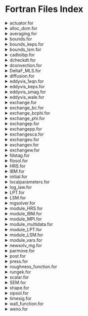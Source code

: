 # Fortran Files Index

<details>

<summary>actuator.for</summary>

nn_**Purpose:**_ Computational method to represent an array of turbines for a lower cost.

_**Difficulty:**_ Hard | _**The user change likelihood:**_ Unlikely

_**Subroutines:**_

* act\_line\_vatt\_geom
* act\_line\_vatt
* act\_line\_geom
* actuatorline\_initial
* actuatorline
* actuatorline\_FEM

</details>

<details>

<summary>alloc_dom.for</summary>

_**Purpose:**_ Create the computational domain based on infodom.cin and mdmap.cin.

_**Difficulty:**_ Medium | _**The user change likelihood:**_ Very Unlikely

_**Subroutines:**_

* alloc\_dom
* read\_mdmap
* read\_infodom
* datainfo

</details>

<details>

<summary>averaging.for</summary>

_**Purpose:**_ Average all the flow field variables.

_**Difficulty:**_ Easy | _**The user change likelihood:**_ Unlikely

_**Subroutines:**_

* update\_mean
* add\_noise

</details>

<details>

<summary>bounds.for</summary>

_**Purpose:**_ Specific boundary conditions are applied to the flow field.

_**Difficulty:**_ Easy | _**The user change likelihood:**_ Very Likely

_**Subroutines:**_

* boundu
* boundv
* boundw
* boundcoeff

</details>

<details>

<summary>bounds_keps.for</summary>

_**Purpose:**_ Specify boundary conditions for RANS simulations.

_**Difficulty:**_ Easy | _**The user change likelihood:**_ Unlikely

_**Subroutines:**_

* boundksgs
* boundeps

</details>

<details>

<summary>bounds_lsm.for</summary>

_**Purpose:**_ Specify the boundary conditions for LSM simulations.

_**Difficulty:**_ Medium | _**The user change likelihood:**_ Likely

_**Subroutines:**_

* bound\_lsm

</details>

<details>

<summary>cadtoibp.for</summary>

_**Purpose:**_ Transform GMsh (.msh) or CAD (.STEP) into Hydro3D geometric file.

_**Difficulty:**_ High | _**The user change likelihood:**_ Very Unlikely

_**Subroutines:**_

*

</details>

<details>

<summary>dcheckdt.for</summary>

_**Purpose:**_ Check the CFL and adapt the time step size if set up as variable in control.cin

_**Difficulty:**_ Medium | _**The user change likelihood:**_ Very Unlikely

_**Subroutines:**_

* checkdt

</details>

<details>

<summary>dconvection.for</summary>

_**Purpose:**_ Numerical discretization of the convection term N-S.

_**Difficulty:**_ Medium | _**The user change likelihood:**_ Very Unlikely

_**Subroutines:**_

* convection

</details>

<details>

<summary>DeltaF_MLS.for</summary>

_**Purpose:**_ Calculate the delta interpolation function to couple Lagrangian points and the Eulerian mesh.

_**Difficulty:**_ Medium | _**The user change likelihood:**_ Very Unlikely

_**Subroutines:**_

* shapefunction\_mls
* kerneltododer
* forma3dder
* Back\_Substitution

</details>

<details>

<summary>diffusion.for</summary>

_**Purpose:**_ Numerical discretization of the diffusion term N-S.

_**Difficulty:**_ Medium | _**The user change likelihood:**_ Very Unlikely

_**Subroutines:**_

* diffusion

</details>

<details>

<summary>eddyvis_1eqn.for</summary>

_**Purpose:**_ Calculate the SGS viscosity created by the turbulence lower than the filter. Using the one-equation.

_**Difficulty:**_ Medium | _**The user change likelihood:**_ Very Unlikely

_**Subroutines:**_

* eddyv\_1eqn

</details>

<details>

<summary>eddyvis_keps.for</summary>

_**Purpose:**_ Calculate the SGS viscosity created by the turbulence lower than the filter. For RANS.

_**Difficulty:**_ Medium | _**The user change likelihood:**_ Very Unlikely

_**Subroutines:**_

* eddyv\_keps
* eddyv\_k
* eddyv\_eps

</details>

<details>

<summary>eddyvis_smag.for</summary>

_**Purpose:**_ Calculate the SGS viscosity created by the turbulence lower than the filter. Using the Smagorosky equation.

_**Difficulty:**_ Medium | _**The user change likelihood:**_ Very Unlikely

_**Subroutines:**_

* eddyv\_smag
* tauw\_noslip

</details>

<details>

<summary>eddyvis_wale.for</summary>

_**Purpose:**_ Calculate the SGS viscosity created by the turbulence lower than the filter. Using the WALE algorithm.

_**Difficulty:**_ Medium | _**The user change likelihood:**_ Very Unlikely

_**Subroutines:**_

* eddyv\_wale

</details>

<details>

<summary>exchange.for</summary>

_**Purpose:**_ Menu to select the variable to exchange between the ghost-cell using MPI.

_**Difficulty:**_ Medium | _**The user change likelihood:**_ Unlikely

_**Subroutines:**_

* exchange
* exchangesmlvl

</details>

<details>

<summary>exchange_bc.for</summary>

_**Purpose:**_ Used for periodic boundaries to exchange data between the inlet and outlet of the main domain.

_**Difficulty:**_ High | _**The user change likelihood:**_ Very Unlikely

_**Subroutines:**_

* exchange\_bc

</details>

<details>

<summary>exchange_bcphi.for</summary>

_**Purpose:**_ Used for periodic boundaries to exchange free-surface data between the inlet and outlet of the main domain.

_**Difficulty:**_ High | _**The user change likelihood:**_ Very Unlikely

</details>

<details>

<summary>exchange_phi.for</summary>

_**Purpose:**_ Exchange the phi variable (free-surface) between the neighbouring subdomain ghost-cells using the MPI.

_**Difficulty:**_ High | _**The user change likelihood:**_ Very Unlikely

</details>

<details>

<summary>exchangep.for</summary>

_**Purpose:**_ Exchange the p variable (pressure) between the neighbouring subdomain ghost-cells using the MPI.

_**Difficulty:**_ High | _**The user change likelihood:**_ Very Unlikely

</details>

<details>

<summary>exchangepp.for</summary>

_**Purpose:**_ Exchange the pp variable (pseudo-pressure) between the neighbouring subdomain ghost-cells using the MPI.

_**Difficulty:**_ High | _**The user change likelihood:**_ Very Unlikely

</details>

<details>

<summary>exchangesca.for</summary>

un_**Purpose:**_ Exchange the sca variable (scalar) between the neighbouring subdomain ghost-cells using the MPI.

_**Difficulty:**_ High | _**The user change likelihood:**_ Very Unlikely

</details>

<details>

<summary>exchangeu.for</summary>

u_**Purpose:**_ Exchange the u variable (streamwise-velocity) between the neighbouring subdomain ghost-cells using the MPI.

_**Difficulty:**_ High | _**The user change likelihood:**_ Very Unlikely

</details>

<details>

<summary>exchangev.for</summary>

_**Purpose:**_ Exchange the v variable (spanwise-velocity) between the neighbouring subdomain ghost-cells using the MPI.

_**Difficulty:**_ High | _**The user change likelihood:**_ Very Unlikely

</details>

<details>

<summary>exchangew.for</summary>

_**Purpose:**_ Exchange the w variable (vertical-velocity) between the neighbouring subdomain ghost-cells using the MPI.

_**Difficulty:**_ High | _**The user change likelihood:**_ Very Unlikely

</details>

<details>

<summary>fdstag.for</summary>

_**Purpose:**_ The main skeleton of the code to run the simulations.

_**Difficulty:**_ Easy | _**The user change likelihood:**_ Very Likely

</details>

<details>

<summary>flosol.for</summary>

_**Purpose:**_ Squeletton to run each time-step.

_**Difficulty:**_ Easy | _**The user change likelihood:**_ Very Likely

</details>

<details>

<summary>HRS.for</summary>

_**Purpose:**_ Prescribe mass inflow or outflow at a specific domain location.

_**Difficulty:**_ Medium | _**The user change likelihood:**_ Likely

</details>

<details>

<summary>IBM.for</summary>

_**Purpose:**_ Perform the IBM to enforce a no-slip condition at the Lagrangian boundary of a geometry.

_**Difficulty:**_ High | _**The user change likelihood:**_ Unlikely

</details>

<details>

<summary>initial.for</summary>

_**Purpose:**_ Initialise most of the variable and initial field conditions of the simulation.

_**Difficulty:**_ Medium | _**The user change likelihood:**_ Very Likely

</details>

<details>

<summary>localparameters.for</summary>

_**Purpose:**_ Evaluate the multigrid level at which the simulation can be run. Check the LMR mapping.

_**Difficulty:**_ Medium | _**The user change likelihood:**_ Very Unlikely

</details>

<details>

<summary>log_law.for</summary>

_**Purpose:**_ Provide log\_law boundary condition at each time step.

_**Difficulty:**_ Medium | _**The user change likelihood:**_ Unlikely

</details>

<details>

<summary>LPT.for</summary>

_**Purpose:**_ Initialise and perform the calculation for Lagrangian particles.

_**Difficulty:**_ High | _**The user change likelihood:**_ Unlikely

</details>

<details>

<summary>LSM.for</summary>

_**Purpose:**_ Initialise and perform the free-surface calculation at each time step.

_**Difficulty:**_ High | _**The user change likelihood:**_ Unlikely

</details>

<details>

<summary>mgsolver.for</summary>

_**Purpose:**_ Calculate the pressure from the velocity field using the poisson-pressure solver.

_**Difficulty:**_ High | _**The user change likelihood:**_ Unlikely

</details>

<details>

<summary>module_HRS.for</summary>

_**Purpose:**_ Declare global variables for the HRS.

_**Difficulty:**_ Easy | _**The user change likelihood:**_ Very Likely

</details>

<details>

<summary>module_IBM.for</summary>

_**Purpose:**_ Declare global variables for the IBM.

_**Difficulty:**_ Easy | _**The user change likelihood:**_ Very Likely

</details>

<details>

<summary>module_MPI.for</summary>

_**Purpose:**_ Declare and initialise global variables for the MESSAGE PASSING INTERFACE.

_**Difficulty:**_ Easy | _**The user change likelihood:**_ Very Likely

</details>

<details>

<summary>module_multidata.for</summary>

_**Purpose:**_ Declare the eulerian structure dom(ib) variables.

_**Difficulty:**_ Easy | _**The user change likelihood:**_ Very Likely

</details>

<details>

<summary>module_LPT.for</summary>

_**Purpose:**_ Declare global variables for the LPT.

_**Difficulty:**_ Easy | _**The user change likelihood:**_ Very Likely

</details>

<details>

<summary>module_LSM.for</summary>

_**Purpose:**_ Declare global variables for the LSM.

_**Difficulty:**_ Easy | _**The user change likelihood:**_ Very Likely

</details>

<details>

<summary>module_vars.for</summary>

_**Purpose:**_ Declare global variables for the basic simulations.

_**Difficulty:**_ Easy | _**The user change likelihood:**_ Very Likely

</details>

<details>

<summary>newsolv_mg.for</summary>

_**Purpose:**_ Run iteratively the poisson-pressure solver, and export the step print.

_**Difficulty:**_ Very High | _**The user change likelihood:**_ Very Unlikely

</details>

<details>

<summary>parmove.for</summary>

_**Purpose:**_ Calculation for the bed sedimentation.

_**Difficulty:**_ High | _**The user change likelihood:**_ Unlikely

</details>

<details>

<summary>post.for</summary>

_**Purpose:**_ Export all the data files of the simulation.

_**Difficulty:**_ Easy | _**The user change likelihood:**_ Very Likely

</details>

<details>

<summary>press.for</summary>

_**Purpose:**_ Calculate the fractional-step velocity after the pressure-solver. Performed SIP solver.

_**Difficulty:**_ Medium | _**The user change likelihood:**_ Unlikely

</details>

<details>

<summary>roughness_function.for</summary>

_**Purpose:**_ Calculate the roughness function for porous beds.

_**Difficulty:**_ Medium | _**The user change likelihood:**_ Very Unlikely

</details>

<details>

<summary>rungek.for</summary>

_**Purpose:**_ Numerical method for convection and diffusion spatial terms.

_**Difficulty:**_ High | _**The user change likelihood:**_ Very Unlikely

</details>

<details>

<summary>scalar.for</summary>

_**Purpose:**_ Initial and perform the calculation for the scalar fields.

_**Difficulty:**_ High | _**The user change likelihood:**_ Likely

</details>

<details>

<summary>SEM.for</summary>

_**Purpose:**_ Initialise and perform calculations for SEM.

_**Difficulty:**_ High | _**The user change likelihood:**_ Unlikely

</details>

<details>

<summary>shape.for</summary>

_**Purpose:**_ Create specific shapes geometry.

_**Difficulty:**_ Medium | _**The user change likelihood:**_ Unlikely

</details>

<details>

<summary>sipsol.for</summary>

_**Purpose:**_ Perform Stone Implicit Pressure solver.

_**Difficulty:**_ Very High | _**The user change likelihood:**_ Very Unlikely

</details>

<details>

<summary>timesig.for</summary>

_**Purpose:**_ Export the variables for each probe.

_**Difficulty:**_ Easy | _**The user change likelihood:**_ Likely

</details>

<details>

<summary>wall_function.for</summary>

_**Purpose:**_ Calculate wall-function boundary conditions.

_**Difficulty:**_ Easy | _**The user change likelihood:**_ Unlikely

</details>

<details>

<summary>weno.for</summary>

_**Purpose:**_ Perform the WENO differencing scheme.

_**Difficulty:**_ Very High | _**The user change likelihood:**_ Very Unlikely

</details>
